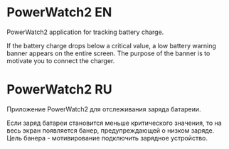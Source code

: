# PowerWatch2 EN

PowerWatch2 application for tracking battery charge.

If the battery charge drops below a critical value, a low battery warning banner appears on the entire screen.
The purpose of the banner is to motivate you to connect the charger.

# PowerWatch2 RU

Приложение PowerWatch2 для отслеживания заряда батареии.

Если заряд батареи становится меньше критического значения, то на весь экран появляется банер, предупреждающей о низком заряде. 
Цель банера - мотивирование подключить зарядное устройство.